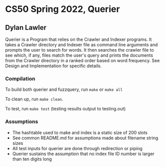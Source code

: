 # CS50 Spring 2022, Querier 
## Dylan Lawler

Querier is a Program that relies on the Crawler and Indexer programs. It takes a Crawler directory and Indexer file as command line arguments and prompts the user to search for words. It then searches the crawler file to see which, if any, files match the user's query and prints the documents from the Crawler directory in a ranked order based on word frequency. See Design and Implementation for specific details.

### Compilation 
To build both querier and fuzzquery, run `make` or `make all`

To clean up, run `make clean`.

To test, run `make test` (testing results output to testing.out)

### Assumptions 
- The hashtable used to make and index is a static size of 200 slots
- See common README.md for assumptions made about filename string sizes 
- All test inputs for querier are done through redirection or piping
- Querier sustains the assumption that no index file ID number is larger than ten digits long